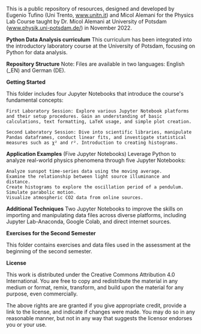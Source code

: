 This is a public repository of resources, designed and developed by Eugenio Tufino (Uni Trento, www.unitn.it) and Micol Alemani for the Physics Lab Course taught by Dr. Micol Alemani at University of Potsdam (www.physik.uni-potsdam.de/) in November 2022.


**Python Data Analysis curriculum**
This curriculum has been integrated into the introductory laboratory course at the University of Potsdam, focusing on Python for data analysis.

**Repository Structure**
Note: Files are available in two languages: English (_EN) and German (DE).

**Getting Started**

This folder includes four Jupyter Notebooks that introduce the course's fundamental concepts:

    First Laboratory Session: Explore various Jupyter Notebook platforms and their setup procedures. Gain an understanding of basic calculations, text formatting, LaTeX usage, and simple plot creation.

    Second Laboratory Session: Dive into scientific libraries, manipulate Pandas dataframes, conduct linear fits, and investigate statistical measures such as χ² and r². Introduction to creating histograms.

**Application Examples**
(Five Jupyter Notebooks)
Leverage Python to analyze real-world physics phenomena through five Jupyter Notebooks:

    Analyze sunspot time-series data using the moving average.
    Examine the relationship between light source illuminance and distance.
    Create histograms to explore the oscillation period of a pendulum.
    Simulate parabolic motion.
    Visualize atmospheric CO2 data from online sources.

**Additional Techniques**
Two Jupyter Notebooks to improve the skills on importing and manipulating data files across diverse platforms, including Jupyter Lab-Anaconda, Google Colab, and direct internet sources.

**Exercises for the Second Semester**

This folder contains exercises and data files used in the assessment at the beginning of the second semester.


**License**

This work is distributed under the Creative Commons Attribution 4.0 International. You are free to copy and redistribute the material in any medium or format, remix, transform, and build upon the material for any purpose, even commercially.

The above rights are are granted if you give appropriate credit, provide a link to the license, and indicate if changes were made. You may do so in any reasonable manner, but not in any way that 
suggests the licensor endorses you or your use.





